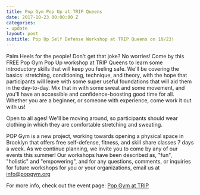 ```yaml
---
title: Pop Gym Pop Up at TRIP Queens
date: 2017-10-23 00:00:00 Z
categories:
- update
layout: post
subtitle: Pop Up Self Defense Workshop at TRIP Queens on 10/23!
---
```



Palm Heels for the people! Don't get that joke? No worries! Come by this FREE Pop Gym Pop Up workshop at TRIP Queens to learn some introductory skills that will keep you feeling safe. We'll be covering the basics: stretching, conditioning, technique, and theory, with the hope that participants will leave with some super useful foundations that will aid them in the day-to-day. Mix that in with some sweat and some movement, and you'll have an accessible and confidence-boosting good time for all. Whether you are a beginner, or someone with experience, come work it out with us!

Open to all ages! We'll be moving around, so participants should wear clothing in which they are comfortable stretching and sweating.

POP Gym is a new project, working towards opening a physical space in Brooklyn that offers free self-defense, fitness, and skill share classes 7 days a week. As we continue planning, we invite you to come by any of our events this summer! Our workshops have been described as, "fun", "holistic" and "empowering", and for any questions, comments, or inquiries for future workshops for you or your organizations, email us at info@popgym.org


For more info, check out the event page: [Pop Gym at TRIP](https://www.facebook.com/events/1437790489607977/)
